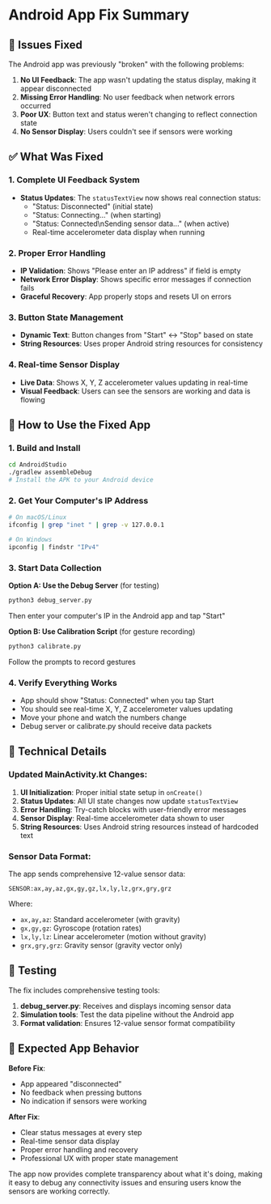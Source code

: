 # Android App Fix Summary

## 🐛 Issues Fixed

The Android app was previously "broken" with the following problems:

1. **No UI Feedback**: The app wasn't updating the status display, making it appear disconnected
2. **Missing Error Handling**: No user feedback when network errors occurred
3. **Poor UX**: Button text and status weren't changing to reflect connection state
4. **No Sensor Display**: Users couldn't see if sensors were working

## ✅ What Was Fixed

### 1. **Complete UI Feedback System**
- **Status Updates**: The `statusTextView` now shows real connection status:
  - "Status: Disconnected" (initial state)
  - "Status: Connecting..." (when starting)
  - "Status: Connected\nSending sensor data..." (when active)
  - Real-time accelerometer data display when running

### 2. **Proper Error Handling**
- **IP Validation**: Shows "Please enter an IP address" if field is empty
- **Network Error Display**: Shows specific error messages if connection fails
- **Graceful Recovery**: App properly stops and resets UI on errors

### 3. **Button State Management**
- **Dynamic Text**: Button changes from "Start" ↔ "Stop" based on state
- **String Resources**: Uses proper Android string resources for consistency

### 4. **Real-time Sensor Display**
- **Live Data**: Shows X, Y, Z accelerometer values updating in real-time
- **Visual Feedback**: Users can see the sensors are working and data is flowing

## 🚀 How to Use the Fixed App

### 1. **Build and Install**
```bash
cd AndroidStudio
./gradlew assembleDebug
# Install the APK to your Android device
```

### 2. **Get Your Computer's IP Address**
```bash
# On macOS/Linux
ifconfig | grep "inet " | grep -v 127.0.0.1

# On Windows
ipconfig | findstr "IPv4"
```

### 3. **Start Data Collection**

**Option A: Use the Debug Server** (for testing)
```bash
python3 debug_server.py
```
Then enter your computer's IP in the Android app and tap "Start"

**Option B: Use Calibration Script** (for gesture recording)
```bash
python3 calibrate.py
```
Follow the prompts to record gestures

### 4. **Verify Everything Works**
- App should show "Status: Connected" when you tap Start
- You should see real-time X, Y, Z accelerometer values updating
- Move your phone and watch the numbers change
- Debug server or calibrate.py should receive data packets

## 🔧 Technical Details

### Updated MainActivity.kt Changes:
1. **UI Initialization**: Proper initial state setup in `onCreate()`
2. **Status Updates**: All UI state changes now update `statusTextView`
3. **Error Handling**: Try-catch blocks with user-friendly error messages
4. **Sensor Display**: Real-time accelerometer data shown to user
5. **String Resources**: Uses Android string resources instead of hardcoded text

### Sensor Data Format:
The app sends comprehensive 12-value sensor data:
```
SENSOR:ax,ay,az,gx,gy,gz,lx,ly,lz,grx,gry,grz
```
Where:
- `ax,ay,az`: Standard accelerometer (with gravity)
- `gx,gy,gz`: Gyroscope (rotation rates)
- `lx,ly,lz`: Linear accelerometer (motion without gravity)
- `grx,gry,grz`: Gravity sensor (gravity vector only)

## 🧪 Testing

The fix includes comprehensive testing tools:

1. **debug_server.py**: Receives and displays incoming sensor data
2. **Simulation tools**: Test the data pipeline without the Android app
3. **Format validation**: Ensures 12-value sensor format compatibility

## 📱 Expected App Behavior

**Before Fix**: 
- App appeared "disconnected" 
- No feedback when pressing buttons
- No indication if sensors were working

**After Fix**:
- Clear status messages at every step
- Real-time sensor data display
- Proper error handling and recovery
- Professional UX with proper state management

The app now provides complete transparency about what it's doing, making it easy to debug any connectivity issues and ensuring users know the sensors are working correctly.